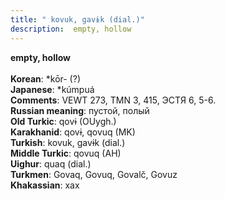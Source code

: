 ```yaml
---
title: " kovuk, gavɨk (dial.)"
description:  empty, hollow
---
```

<p data-pagefind-weight="0.5">
<strong> empty, hollow</strong><br><br>
<strong>Korean</strong>:  *kōr- (?)<br>
<strong>Japanese</strong>:  *kúmpuá<br>
<strong>Comments</strong>:  VEWT 273, TMN 3, 415, ЭСТЯ 6, 5-6.<br>
<strong>Russian meaning</strong>:  пустой, полый<br>
<strong>Old Turkic</strong>:  qovɨ (OUygh.)<br>
<strong>Karakhanid</strong>:  qovɨ, qovuq (MK)<br>
<strong>Turkish</strong>:  kovuk, gavɨk (dial.)<br>
<strong>Middle Turkic</strong>:  qovuq (AH)<br>
<strong>Uighur</strong>:  quaq (dial.)<br>
<strong>Turkmen</strong>:  Govaq, Govuq, Govalč, Govuz<br>
<strong>Khakassian</strong>:  xax<br>

</p>
